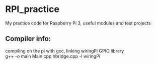 # RPI_practice
My practice code for Raspberry Pi 3, useful modules and test projects

## Compiler info:
compiling on the pi with gcc, linking wiringPi GPIO library <br />
g++ -o main Main.cpp hbridge.cpp -l wiringPi


